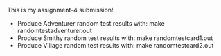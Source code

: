 This is my assignment-4 submission!

- Produce Adventurer random test results with: make randomtestadventurer.out
- Produce Smithy random test results with: make randomtestcard1.out
- Produce Village random test results with: make randomtestcard2.out

